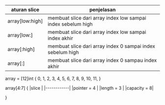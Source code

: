 |aturan slice   | penjelasan                                                 |
|---------------|------------------------------------------------------------|
|array[low:high]|membuat slice dari array index low sampai index sebelum high|
|array[low:]    |membuat slice dari array index low sampai index akhir       |
|array[:high]   |membuat slice dari array index 0 sampai index sebelum high  |
|array[:]       |membuat slice dari array index 0 sampau index akhir         |

array = [12]int {
    0,
    1,
    2,
    3,
    4,
    5,
    6,
    7,
    8,
    9,
    10,
    11,
}

array[4:7] {
    |slice       |
    |------------|
    |pointer = 4 |
    |length = 3  |
    |capacity = 8|
    
} 



